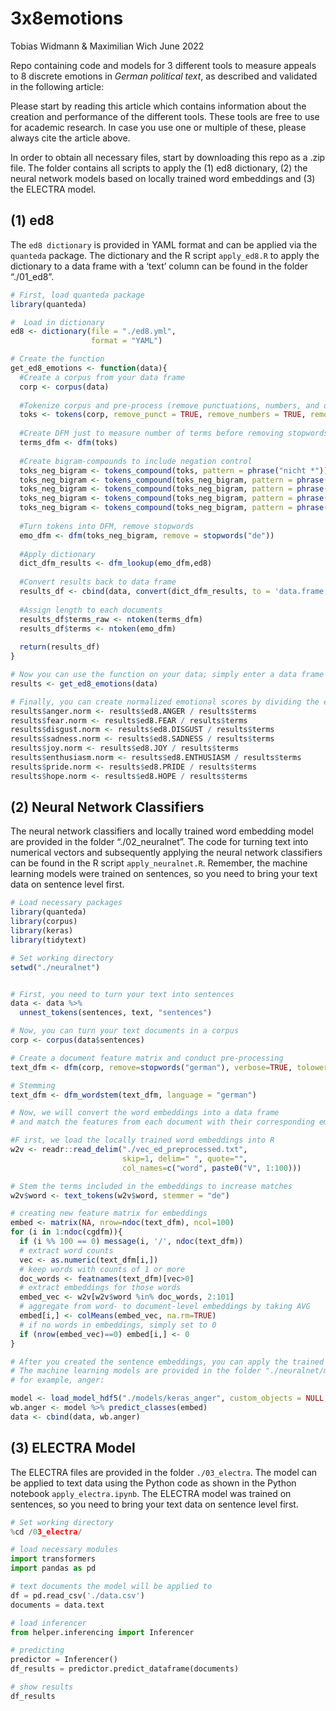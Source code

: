 3x8emotions
================
Tobias Widmann & Maximilian Wich
June 2022

Repo containing code and models for 3 different tools to measure appeals
to 8 discrete emotions in *German political text*, as described and
validated in the following article:

Please start by reading this article which contains information about
the creation and performance of the different tools. These tools are
free to use for academic research. In case you use one or multiple of
these, please always cite the article above.

In order to obtain all necessary files, start by downloading this repo
as a .zip file. The folder contains all scripts to apply the (1) ed8
dictionary, (2) the neural network models based on locally trained word
embeddings and (3) the ELECTRA model.

## (1) ed8

The `ed8 dictionary` is provided in YAML format and can be applied via
the `quanteda` package. The dictionary and the R script `apply_ed8.R` to apply the
dictionary to a data frame with a ‘text’ column can be found in the
folder “./01_ed8”.

``` r
# First, load quanteda package
library(quanteda)

#  Load in dictionary
ed8 <- dictionary(file = "./ed8.yml",
                  format = "YAML")

# Create the function
get_ed8_emotions <- function(data){
  #Create a corpus from your data frame
  corp <- corpus(data)
  
  #Tokenize corpus and pre-process (remove punctuations, numbers, and urls)
  toks <- tokens(corp, remove_punct = TRUE, remove_numbers = TRUE, remove_url = TRUE)
  
  #Create DFM just to measure number of terms before removing stopwords
  terms_dfm <- dfm(toks)
  
  #Create bigram-compounds to include negation control
  toks_neg_bigram <- tokens_compound(toks, pattern = phrase("nicht *"))
  toks_neg_bigram <- tokens_compound(toks_neg_bigram, pattern = phrase("nichts *"))
  toks_neg_bigram <- tokens_compound(toks_neg_bigram, pattern = phrase("kein *"))
  toks_neg_bigram <- tokens_compound(toks_neg_bigram, pattern = phrase("keine *"))
  toks_neg_bigram <- tokens_compound(toks_neg_bigram, pattern = phrase("keinen *"))
  
  #Turn tokens into DFM, remove stopwords
  emo_dfm <- dfm(toks_neg_bigram, remove = stopwords("de"))
  
  #Apply dictionary
  dict_dfm_results <- dfm_lookup(emo_dfm,ed8)
  
  #Convert results back to data frame
  results_df <- cbind(data, convert(dict_dfm_results, to = 'data.frame'))
  
  #Assign length to each documents
  results_df$terms_raw <- ntoken(terms_dfm)
  results_df$terms <- ntoken(emo_dfm)
  
  return(results_df)
}

# Now you can use the function on your data; simply enter a data frame with a column called "text" including the text data
results <- get_ed8_emotions(data)

# Finally, you can create normalized emotional scores by dividing the ed8-scores by document length
results$anger.norm <- results$ed8.ANGER / results$terms
results$fear.norm <- results$ed8.FEAR / results$terms
results$disgust.norm <- results$ed8.DISGUST / results$terms
results$sadness.norm <- results$ed8.SADNESS / results$terms
results$joy.norm <- results$ed8.JOY / results$terms
results$enthusiasm.norm <- results$ed8.ENTHUSIASM / results$terms
results$pride.norm <- results$ed8.PRIDE / results$terms
results$hope.norm <- results$ed8.HOPE / results$terms
```

## (2) Neural Network Classifiers

The neural network classifiers and locally trained word embedding model
are provided in the folder “./02_neuralnet”. The code for turning text into
numerical vectors and subsequently applying the neural network
classifiers can be found in the R script `apply_neuralnet.R`. Remember, the machine learning models were trained on sentences, so you need to bring your text data on sentence level first.

``` r
# Load necessary packages
library(quanteda)
library(corpus)
library(keras)
library(tidytext)

# Set working directory
setwd("./neuralnet")


# First, you need to turn your text into sentences
data <- data %>% 
  unnest_tokens(sentences, text, "sentences")

# Now, you can turn your text documents in a corpus
corp <- corpus(data$sentences)

# Create a document feature matrix and conduct pre-processing
text_dfm <- dfm(corp, remove=stopwords("german"), verbose=TRUE, tolower = TRUE)

# Stemming
text_dfm <- dfm_wordstem(text_dfm, language = "german")

# Now, we will convert the word embeddings into a data frame 
# and match the features from each document with their corresponding embeddings

#F irst, we load the locally trained word embeddings into R
w2v <- readr::read_delim("./vec_ed_preprocessed.txt", 
                         skip=1, delim=" ", quote="",
                         col_names=c("word", paste0("V", 1:100)))

# Stem the terms included in the embeddings to increase matches
w2v$word <- text_tokens(w2v$word, stemmer = "de")

# creating new feature matrix for embeddings
embed <- matrix(NA, nrow=ndoc(text_dfm), ncol=100)
for (i in 1:ndoc(cgdfm)){
  if (i %% 100 == 0) message(i, '/', ndoc(text_dfm))
  # extract word counts
  vec <- as.numeric(text_dfm[i,])
  # keep words with counts of 1 or more
  doc_words <- featnames(text_dfm)[vec>0]
  # extract embeddings for those words
  embed_vec <- w2v[w2v$word %in% doc_words, 2:101]
  # aggregate from word- to document-level embeddings by taking AVG
  embed[i,] <- colMeans(embed_vec, na.rm=TRUE)
  # if no words in embeddings, simply set to 0
  if (nrow(embed_vec)==0) embed[i,] <- 0
}

# After you created the sentence embeddings, you can apply the trained machine learning models for each emotion
# The machine learning models are provided in the folder "./neuralnet/models"
# for example, anger:

model <- load_model_hdf5("./models/keras_anger", custom_objects = NULL, compile = TRUE)
wb.anger <- model %>% predict_classes(embed)
data <- cbind(data, wb.anger)
```

## (3) ELECTRA Model

The ELECTRA files are provided in the folder `./03_electra`. The model can
be applied to text data using the Python code as shown in the Python notebook `apply_electra.ipynb`. The ELECTRA model was trained on sentences, so you need to bring your text data on sentence level first.


``` python
# Set working directory
%cd /03_electra/
```

``` python
# load necessary modules
import transformers
import pandas as pd
```

``` python
# text documents the model will be applied to
df = pd.read_csv('./data.csv')
documents = data.text
```

``` python
# load inferencer
from helper.inferencing import Inferencer
```

``` python
# predicting
predictor = Inferencer()
df_results = predictor.predict_dataframe(documents)
```

``` python
# show results
df_results
```
